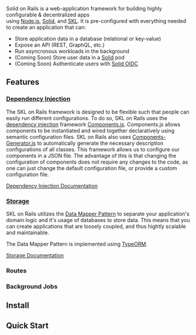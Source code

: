Solid on Rails is a web-application framework for building highly configurable & decentralized apps <br/> using <a href="https://nodejs.org/">Node.js</a>, <a href="https://solidproject.org/">Solid</a>, and <a href="https://www.comake.io/skl">SKL</a>. It is pre-configured with everything needed to create an application that can:

- Store application data in a database (relational or key-value)
- Expose an API (REST, GraphQL, etc.)
- Run asyncronous workloads in the background
- (Coming Soon) Store user data in a [Solid](https://solidproject.org/) pod
- (Coming Soon) Authenticate users with [Solid OIDC](https://solid.github.io/solid-oidc/)

## Features

### [Dependency Injection](/guides/dependnecy-injection.md)

The SKL on Rails framework is designed to be flexible such that people can easily run different configurations. To do so, SKL on Rails uses the [dependency injection](https://martinfowler.com/articles/injection.html) framework [Components.js](https://componentsjs.readthedocs.io/). Components.js allows components to be instantiated and wired together declaratively using semantic configuration files. SKL on Rails also uses [Components-Generator.js](https://github.com/LinkedSoftwareDependencies/Components-Generator.js) to automatically generate the necessary description configurations of all classes. This framework allows us to configure our components in a JSON file. The advantage of this is that changing the configuration of components does not require any changes to the code, as one can just change the default configuration file, or provide a custom configuration file.

[Dependency Injection Documentation](/guides/dependnecy-injection.md)

### [Storage](/guides/storage.md)

SKL on Rails utilizes the [Data Mapper Pattern](https://en.wikipedia.org/wiki/Data_mapper_pattern) to separate your application's domain logic and it's usage of databases to store data. This means that you can create applications that are loosely coupled, and thus hightly scalable and maintainable. 

The Data Mapper Pattern is implemented using [TypeORM](https://typeorm.io/). 

[Storage Documentation](/guides/storage.md)

### Routes

### Background Jobs

## Install

## Quick Start

